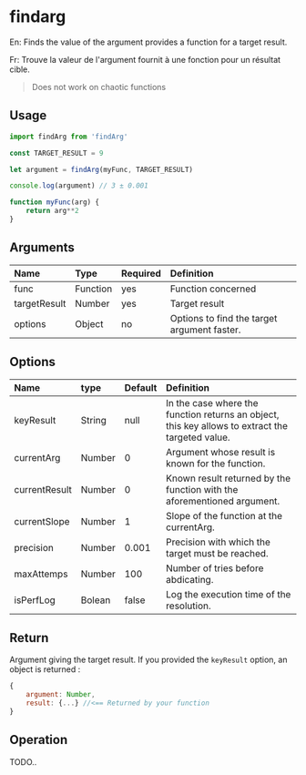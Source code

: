 # findarg

En: Finds the value of the argument provides a function for a target result.

Fr: Trouve la valeur de l'argument fournit à une fonction pour un résultat cible.

> Does not work on chaotic functions

## Usage

```js
import findArg from 'findArg'

const TARGET_RESULT = 9

let argument = findArg(myFunc, TARGET_RESULT)

console.log(argument) // 3 ± 0.001

function myFunc(arg) {
    return arg**2
}

```

## Arguments

| Name         | Type     | Required | Definition                                  |
| :----------- | :------- | :------- | :------------------------------------------ |
| func         | Function | yes      | Function concerned                          |
| targetResult | Number   | yes      | Target result                               |
| options      | Object   | no       | Options to find the target argument faster. |

## Options

| Name          | type   | Default | Definition                                                                                       |
| :------------ | :----- | :------ | :----------------------------------------------------------------------------------------------- |
| keyResult     | String | null    | In the case where the function returns an object, this key allows to extract the targeted value. |
| currentArg    | Number | 0       | Argument whose result is known for the function.                                                 |
| currentResult | Number | 0       | Known result returned by the function with the aforementioned argument.                          |
| currentSlope  | Number | 1       | Slope of the function at the currentArg.                                                         |
| precision     | Number | 0.001   | Precision with which the target must be reached.                                                 |
| maxAttemps    | Number | 100     | Number of tries before abdicating.                                                               |
| isPerfLog     | Bolean | false   | Log the execution time of the resolution.                                                        |

## Return

Argument giving the target result.
If you provided the `keyResult` option, an object is returned :

```js
{
    argument: Number,
    result: {...} //<== Returned by your function
}
```

## Operation

TODO..
